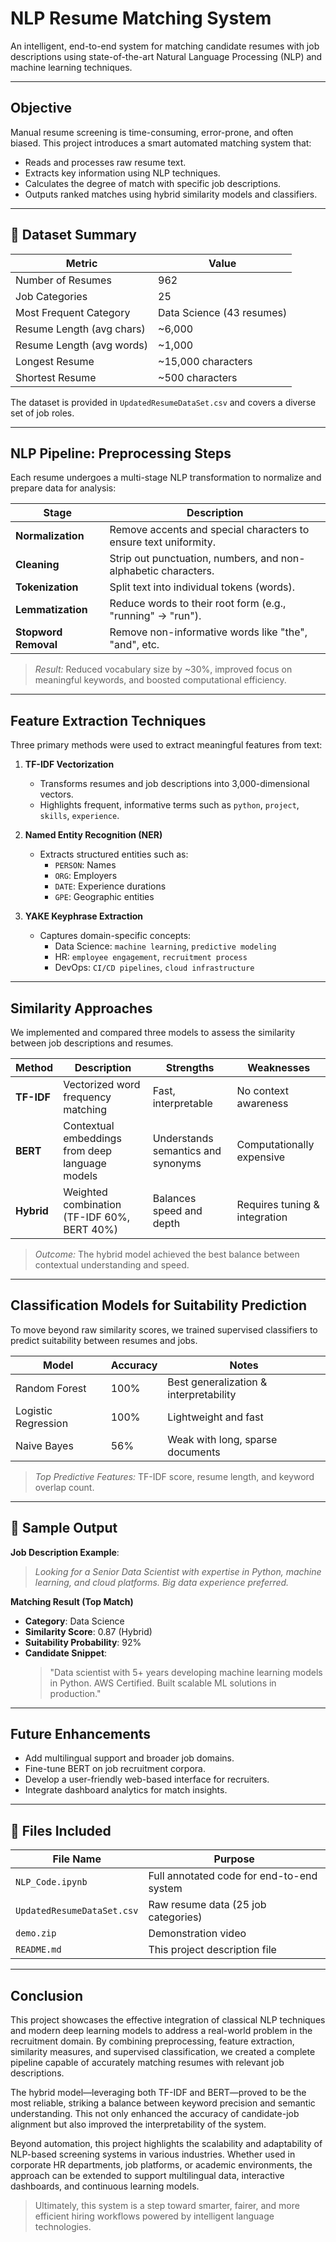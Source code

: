 # NLP Resume Matching System

An intelligent, end-to-end system for matching candidate resumes with job descriptions using state-of-the-art Natural Language Processing (NLP) and machine learning techniques.


---

##  Objective

Manual resume screening is time-consuming, error-prone, and often biased. This project introduces a smart automated matching system that:
- Reads and processes raw resume text.
- Extracts key information using NLP techniques.
- Calculates the degree of match with specific job descriptions.
- Outputs ranked matches using hybrid similarity models and classifiers.

---

## 📁 Dataset Summary

| Metric                      | Value                   |
|----------------------------|-------------------------|
| Number of Resumes          | 962                     |
| Job Categories             | 25                      |
| Most Frequent Category     | Data Science (43 resumes) |
| Resume Length (avg chars)  | ~6,000                  |
| Resume Length (avg words)  | ~1,000                  |
| Longest Resume             | ~15,000 characters      |
| Shortest Resume            | ~500 characters         |

The dataset is provided in `UpdatedResumeDataSet.csv` and covers a diverse set of job roles.

---

##  NLP Pipeline: Preprocessing Steps

Each resume undergoes a multi-stage NLP transformation to normalize and prepare data for analysis:

| Stage              | Description |
|-------------------|-------------|
| **Normalization** | Remove accents and special characters to ensure text uniformity. |
| **Cleaning**       | Strip out punctuation, numbers, and non-alphabetic characters. |
| **Tokenization**   | Split text into individual tokens (words). |
| **Lemmatization**  | Reduce words to their root form (e.g., "running" → "run"). |
| **Stopword Removal** | Remove non-informative words like "the", "and", etc. |

>  *Result:* Reduced vocabulary size by ~30%, improved focus on meaningful keywords, and boosted computational efficiency.

---

##  Feature Extraction Techniques

Three primary methods were used to extract meaningful features from text:

1. **TF-IDF Vectorization**
   - Transforms resumes and job descriptions into 3,000-dimensional vectors.
   - Highlights frequent, informative terms such as `python`, `project`, `skills`, `experience`.

2. **Named Entity Recognition (NER)**
   - Extracts structured entities such as:
     - `PERSON`: Names
     - `ORG`: Employers
     - `DATE`: Experience durations
     - `GPE`: Geographic entities

3. **YAKE Keyphrase Extraction**
   - Captures domain-specific concepts:
     - Data Science: `machine learning`, `predictive modeling`
     - HR: `employee engagement`, `recruitment process`
     - DevOps: `CI/CD pipelines`, `cloud infrastructure`

---

##  Similarity Approaches

We implemented and compared three models to assess the similarity between job descriptions and resumes.

| Method      | Description                                      | Strengths                              | Weaknesses                    |
|-------------|--------------------------------------------------|----------------------------------------|-------------------------------|
| **TF-IDF**  | Vectorized word frequency matching               | Fast, interpretable                    | No context awareness          |
| **BERT**    | Contextual embeddings from deep language models  | Understands semantics and synonyms     | Computationally expensive     |
| **Hybrid**  | Weighted combination (TF-IDF 60%, BERT 40%)      | Balances speed and depth               | Requires tuning & integration |

>  *Outcome:* The hybrid model achieved the best balance between contextual understanding and speed.

---

##  Classification Models for Suitability Prediction

To move beyond raw similarity scores, we trained supervised classifiers to predict suitability between resumes and jobs.

| Model               | Accuracy | Notes                               |
|---------------------|----------|-------------------------------------|
| Random Forest       | 100%     | Best generalization & interpretability |
| Logistic Regression | 100%     | Lightweight and fast                |
| Naive Bayes         | 56%      | Weak with long, sparse documents    |

>  *Top Predictive Features:* TF-IDF score, resume length, and keyword overlap count.

---

## 🧾 Sample Output

**Job Description Example**:  
> *Looking for a Senior Data Scientist with expertise in Python, machine learning, and cloud platforms. Big data experience preferred.*

**Matching Result (Top Match)**  
- **Category**: Data Science  
- **Similarity Score**: 0.87 (Hybrid)  
- **Suitability Probability**: 92%  
- **Candidate Snippet**:
  > "Data scientist with 5+ years developing machine learning models in Python. AWS Certified. Built scalable ML solutions in production."

---

##  Future Enhancements

- Add multilingual support and broader job domains.
-  Fine-tune BERT on job recruitment corpora.
-  Develop a user-friendly web-based interface for recruiters.
-  Integrate dashboard analytics for match insights.

---

## 📂 Files Included

| File Name                | Purpose                                  |
|--------------------------|------------------------------------------|
| `NLP_Code.ipynb`| Full annotated code for end-to-end system |
| `UpdatedResumeDataSet.csv` | Raw resume data (25 job categories)     |       |
| `demo.zip`           | Demonstration video            |
| `README.md`              | This project description file            |


---

##  Conclusion

This project showcases the effective integration of classical NLP techniques and modern deep learning models to address a real-world problem in the recruitment domain. By combining preprocessing, feature extraction, similarity measures, and supervised classification, we created a complete pipeline capable of accurately matching resumes with relevant job descriptions.

The hybrid model—leveraging both TF-IDF and BERT—proved to be the most reliable, striking a balance between keyword precision and semantic understanding. This not only enhanced the accuracy of candidate-job alignment but also improved the interpretability of the system.

Beyond automation, this project highlights the scalability and adaptability of NLP-based screening systems in various industries. Whether used in corporate HR departments, job platforms, or academic environments, the approach can be extended to support multilingual data, interactive dashboards, and continuous learning models.

> Ultimately, this system is a step toward smarter, fairer, and more efficient hiring workflows powered by intelligent language technologies.
